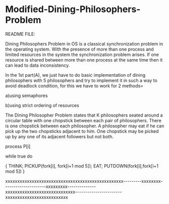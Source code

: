 # Modified-Dining-Philosophers-Problem
README FILE:


Dining Philosophers Problem in OS is a classical synchronization problem in the operating system. 
With the presence of more than one process and limited resources in the system the synchronization problem arises.
 If one resource is shared between more than one process at the same time then it can lead to data inconsistency.


In the 1st part(A),
we just have to do basic implementation of dining philosophers with 5 philosophers and 
try to implement it in such a way to avoid deadlock
condition, for this we have to work for 2 methods=

a)using semaphores

b)using strict ordering of resources

The Dining Philosopher Problem states that K philosophers seated around a circular table with one chopstick between each pair of philosophers. 
There is one chopstick between each philosopher. 
A philosopher may eat if he can pick up the two chopsticks adjacent to him. 
One chopstick may be picked up by any one of its adjacent followers but not both. 

process P[i]

 while true do

   {  THINK;
      PICKUP(fork[i], fork[i+1 mod 5]);
      EAT;
      PUTDOWN(fork[i],fork[i+1 mod 5])
   }



xxxxxxxxxxxxxxxxxxxxxxxxxxxxxxxxxxxxxxxxxxxxxxxxx---------xxxxxxxx---------------------xxxxxxxxx--------------xxxxxxxxxxxxxxxxxxxxxxxxxxxxx-----------------------xxxxxxxxxxxxxxxxxxxxxxxxxx
